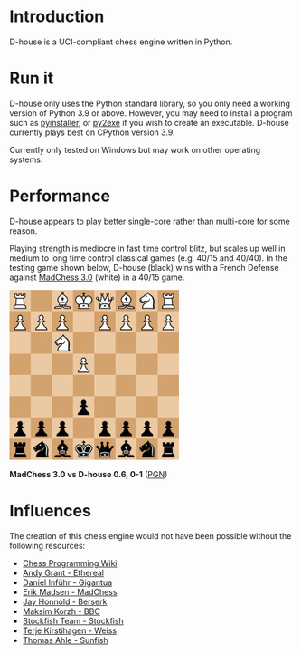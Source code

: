 # Introduction
D-house is a UCI-compliant chess engine written in Python.

# Run it
D-house only uses the Python standard library, so you only need a working version of Python 3.9 or above.
However, you may need to install a program such as 
[pyinstaller](https://pypi.org/project/pyinstaller/), or [py2exe](https://pypi.org/project/py2exe/) if you wish to create an executable. D-house currently plays best on CPython version 3.9.

Currently only tested on Windows but may work on other operating systems.

# Performance
D-house appears to play better single-core rather than multi-core for some reason.

Playing strength is mediocre in fast time control blitz, but scales up well in medium to long time control classical games (e.g. 40/15 and 40/40). In the testing game shown below, D-house (black) wins with a French Defense against [MadChess 3.0](http://ccrl.chessdom.com/ccrl/4040/cgi/engine_details.cgi?match_length=30&each_game=1&print=Details&each_game=1&eng=MadChess%203.0%2064-bit#MadChess_3_0_64-bit) (white) in a 40/15 game.

<img src="images/MadChess 3.0 vs D-house 0.6.gif" width="300" height="300">

**MadChess 3.0 vs D-house 0.6, 0-1** ([PGN](images/MadChess%203.0%20vs%20D-house%200.6.pgn))

# Influences
The creation of this chess engine would not have been possible without the following resources:
* [Chess Programming Wiki](https://www.chessprogramming.org/Main_Page)<br/>
* [Andy Grant - Ethereal](https://github.com/AndyGrant/Ethereal)<br/>
* [Daniel Inführ - Gigantua](https://github.com/Gigantua/Gigantua)<br/>
* [Erik Madsen - MadChess](https://www.madchess.net/)<br/>
* [Jay Honnold - Berserk](https://github.com/jhonnold/berserk)<br/>
* [Maksim Korzh - BBC](https://github.com/maksimKorzh/bbc)<br/>
* [Stockfish Team - Stockfish](https://github.com/official-stockfish/Stockfish)<br/>
* [Terje Kirstihagen - Weiss](https://github.com/TerjeKir/weiss)<br/>
* [Thomas Ahle - Sunfish](https://github.com/thomasahle/sunfish)<br/>
